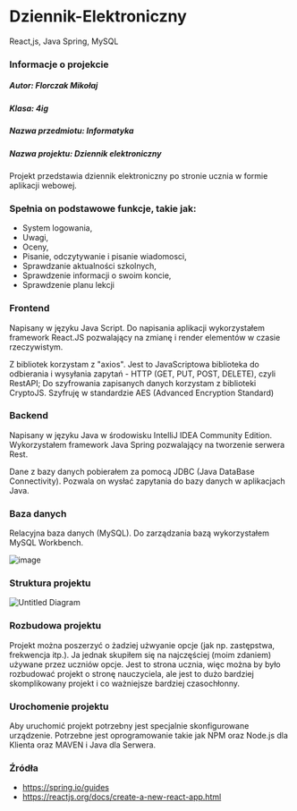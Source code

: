# Dziennik-Elektroniczny
React,js, Java Spring, MySQL

### Informacje o projekcie
 ##### Autor: Florczak Mikołaj 
 ##### Klasa: 4ig
 ##### Nazwa przedmiotu: Informatyka
 ##### Nazwa projektu: Dziennik elektroniczny 

Projekt przedstawia dziennik elektroniczny po stronie ucznia w formie aplikacji webowej. 

### Spełnia on podstawowe funkcje, takie jak: 
  - System logowania,
  - Uwagi,
  - Oceny,
  - Pisanie, odczytywanie i pisanie wiadomosci,
  - Sprawdzanie aktualności szkolnych,
  - Sprawdzenie informacji o swoim koncie,
  - Sprawdzenie planu lekcji

### Frontend 
  Napisany w języku Java Script. Do napisania aplikacji wykorzystałem framework React.JS pozwalający na zmianę i render elementów w czasie rzeczywistym. 
  
  Z bibliotek korzystam z "axios". Jest to JavaScriptowa biblioteka do odbierania i wysyłania zapytań - HTTP (GET, PUT, POST, DELETE), czyli RestAPI; 
  Do szyfrowania zapisanych danych korzystam z biblioteki CryptoJS. Szyfruję w standardzie AES (Advanced Encryption Standard)
  
### Backend
  Napisany w języku Java w środowisku IntelliJ IDEA Community Edition. Wykorzystałem framework Java Spring pozwalający na tworzenie serwera Rest. 
  
  Dane z bazy danych pobierałem za pomocą JDBC (Java DataBase Connectivity). Pozwala on wysłać zapytania do bazy danych w aplikacjach Java.
  
### Baza danych
  Relacyjna baza danych (MySQL). Do zarządzania bazą wykorzystałem MySQL Workbench. 
  
  ![image](https://user-images.githubusercontent.com/84631301/216785625-6ca822e0-2478-4c68-bf0a-a828a1c26e92.png)




### Struktura projektu


 ![Untitled Diagram](https://user-images.githubusercontent.com/84631301/216786592-a7c3ba46-f812-478d-9ce3-ba1b861d3594.png)



### Rozbudowa projektu
  Projekt można poszerzyć o żadziej użwyanie opcje (jak np. zastępstwa, frekwencja itp.). Ja jednak skupiłem się na najczęściej (moim zdaniem) używane przez uczniów opcje. Jest to strona ucznia, więc można by było rozbudować projekt o stronę nauczyciela, ale jest to dużo bardziej skomplikowany projekt i co ważniejsze bardziej czasochłonny. 
    
### Urochomenie projektu
  Aby uruchomić projekt potrzebny jest specjalnie skonfigurowane urządzenie. 
  Potrzebne jest oprogramowanie takie jak NPM oraz Node.js dla Klienta oraz MAVEN i Java dla Serwera.
  
### Źródła
  - https://spring.io/guides
  - https://reactjs.org/docs/create-a-new-react-app.html
